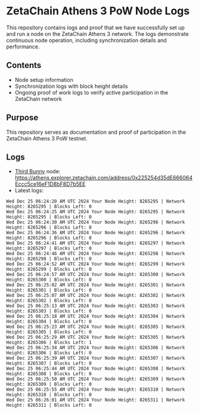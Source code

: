 # ZetaChain Athens 3 PoW Node Logs
This repository contains logs and proof that we have successfully set up and run a node on the ZetaChain Athens 3 network. The logs demonstrate continuous node operation, including synchronization details and performance.

## Contents
- Node setup information
- Synchronization logs with block height details
- Ongoing proof of work logs to verify active participation in the ZetaChain network

## Purpose
This repository serves as documentation and proof of participation in the ZetaChain Athens 3 PoW testnet.

## Logs

- [Third Bunny](https://thirdbunny.xyz/) node: https://athens.explorer.zetachain.com/address/0x225254d35dE666064Eccc5ce16eF1D8bF8D7b5EE
- Latest logs:
```
Wed Dec 25 06:24:20 AM UTC 2024 Your Node Height: 8265295 | Network Height: 8265295 | Blocks Left: 0
Wed Dec 25 06:24:25 AM UTC 2024 Your Node Height: 8265295 | Network Height: 8265295 | Blocks Left: 0
Wed Dec 25 06:24:30 AM UTC 2024 Your Node Height: 8265296 | Network Height: 8265296 | Blocks Left: 0
Wed Dec 25 06:24:36 AM UTC 2024 Your Node Height: 8265296 | Network Height: 8265296 | Blocks Left: 0
Wed Dec 25 06:24:41 AM UTC 2024 Your Node Height: 8265297 | Network Height: 8265297 | Blocks Left: 0
Wed Dec 25 06:24:46 AM UTC 2024 Your Node Height: 8265298 | Network Height: 8265298 | Blocks Left: 0
Wed Dec 25 06:24:52 AM UTC 2024 Your Node Height: 8265299 | Network Height: 8265299 | Blocks Left: 0
Wed Dec 25 06:24:57 AM UTC 2024 Your Node Height: 8265300 | Network Height: 8265300 | Blocks Left: 0
Wed Dec 25 06:25:02 AM UTC 2024 Your Node Height: 8265301 | Network Height: 8265301 | Blocks Left: 0
Wed Dec 25 06:25:07 AM UTC 2024 Your Node Height: 8265302 | Network Height: 8265302 | Blocks Left: 0
Wed Dec 25 06:25:13 AM UTC 2024 Your Node Height: 8265303 | Network Height: 8265303 | Blocks Left: 0
Wed Dec 25 06:25:18 AM UTC 2024 Your Node Height: 8265304 | Network Height: 8265304 | Blocks Left: 0
Wed Dec 25 06:25:23 AM UTC 2024 Your Node Height: 8265305 | Network Height: 8265305 | Blocks Left: 0
Wed Dec 25 06:25:29 AM UTC 2024 Your Node Height: 8265305 | Network Height: 8265306 | Blocks Left: 1
Wed Dec 25 06:25:34 AM UTC 2024 Your Node Height: 8265306 | Network Height: 8265306 | Blocks Left: 0
Wed Dec 25 06:25:39 AM UTC 2024 Your Node Height: 8265307 | Network Height: 8265307 | Blocks Left: 0
Wed Dec 25 06:25:44 AM UTC 2024 Your Node Height: 8265308 | Network Height: 8265308 | Blocks Left: 0
Wed Dec 25 06:25:50 AM UTC 2024 Your Node Height: 8265309 | Network Height: 8265309 | Blocks Left: 0
Wed Dec 25 06:25:55 AM UTC 2024 Your Node Height: 8265310 | Network Height: 8265310 | Blocks Left: 0
Wed Dec 25 06:26:01 AM UTC 2024 Your Node Height: 8265311 | Network Height: 8265311 | Blocks Left: 0
```

